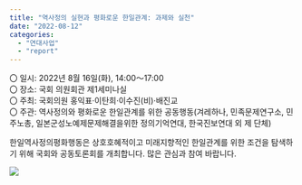 ```yaml
---
title: "역사정의 실현과 평화로운 한일관계: 과제와 실천"
date: "2022-08-12"
categories: 
  - "연대사업"
  - "report"
---
```


〇 일시: 2022년 8월 16일(화), 14:00〜17:00  
〇 장소: 국회 의원회관 제1세미나실  
〇 주최: 국회의원 홍익표·이탄희·이수진(비)·배진교  
〇 주관: 역사정의와 평화로운 한일관계를 위한 공동행동(겨레하나, 민족문제연구소, 민주노총, 일본군성노예제문제해결을위한 정의기억연대, 한국진보연대 외 제 단체)

한일역사정의평화행동은 상호호혜적이고 미래지향적인 한일관계를 위한 조건을 탐색하기 위해 국회와 공동토론회를 개최합니다. 많은 관심과 참여 바랍니다.

![](https://womenandwar.net/kr/wp-content/uploads/2022/08/image-5-724x1024.png)
